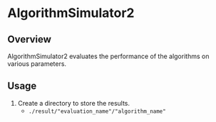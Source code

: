 # AlgorithmSimulator2

## Overview
AlgorithmSimulator2 evaluates the performance of the algorithms on various parameters.


## Usage
1. Create a directory to store the results.
   - `./result/"evaluation_name"/"algorithm_name"`
